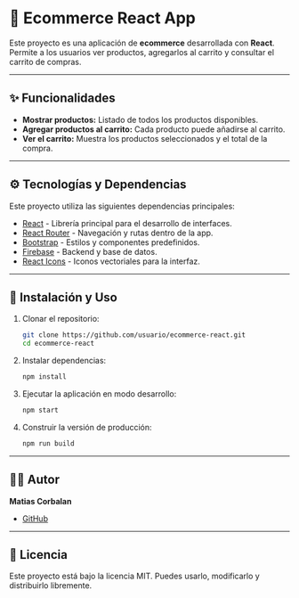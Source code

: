 # 🛒 Ecommerce React App

Este proyecto es una aplicación de **ecommerce** desarrollada con **React**.  
Permite a los usuarios ver productos, agregarlos al carrito y consultar el carrito de compras.

---

## ✨ Funcionalidades

- **Mostrar productos:** Listado de todos los productos disponibles.  
- **Agregar productos al carrito:** Cada producto puede añadirse al carrito.  
- **Ver el carrito:** Muestra los productos seleccionados y el total de la compra.  

---

## ⚙️ Tecnologías y Dependencias

Este proyecto utiliza las siguientes dependencias principales:

- [React](https://react.dev/) - Librería principal para el desarrollo de interfaces.  
- [React Router](https://reactrouter.com/en/main) - Navegación y rutas dentro de la app.  
- [Bootstrap](https://getbootstrap.com/) - Estilos y componentes predefinidos.  
- [Firebase](https://firebase.google.com/docs) - Backend y base de datos.  
- [React Icons](https://react-icons.github.io/react-icons/) - Iconos vectoriales para la interfaz.

---

## 🚀 Instalación y Uso

1. Clonar el repositorio:  
   ```bash
   git clone https://github.com/usuario/ecommerce-react.git
   cd ecommerce-react
   ```

2. Instalar dependencias:  
   ```bash
   npm install
   ```

3. Ejecutar la aplicación en modo desarrollo:  
   ```bash
   npm start
   ```

4. Construir la versión de producción:  
   ```bash
   npm run build
   ```

---

## 👨‍💻 Autor

**Matias Corbalan**  
- [GitHub](https://github.com/matiascorbalan18)  

---

## 📜 Licencia

Este proyecto está bajo la licencia MIT. Puedes usarlo, modificarlo y distribuirlo libremente.
